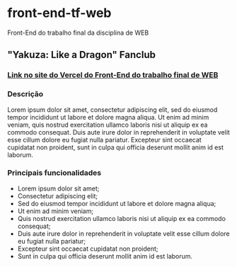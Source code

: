 # front-end-tf-web
Front-End do trabalho final da disciplina de WEB

## "Yakuza: Like a Dragon" Fanclub
### [Link no site do Vercel do Front-End do trabalho final de WEB](https://front-end-tf-web-nu.vercel.app/)

### Descrição
Lorem ipsum dolor sit amet, consectetur adipiscing elit, sed do eiusmod tempor incididunt ut labore et dolore magna aliqua. Ut enim ad minim veniam, quis nostrud exercitation ullamco laboris nisi ut aliquip ex ea commodo consequat. Duis aute irure dolor in reprehenderit in voluptate velit esse cillum dolore eu fugiat nulla pariatur. Excepteur sint occaecat cupidatat non proident, sunt in culpa qui officia deserunt mollit anim id est laborum.

### Principais funcionalidades
- Lorem ipsum dolor sit amet;
- Consectetur adipiscing elit;
- Sed do eiusmod tempor incididunt ut labore et dolore magna aliqua;
- Ut enim ad minim veniam;
- Quis nostrud exercitation ullamco laboris nisi ut aliquip ex ea commodo consequat;
- Duis aute irure dolor in reprehenderit in voluptate velit esse cillum dolore eu fugiat nulla pariatur;
- Excepteur sint occaecat cupidatat non proident;
- Sunt in culpa qui officia deserunt mollit anim id est laborum.